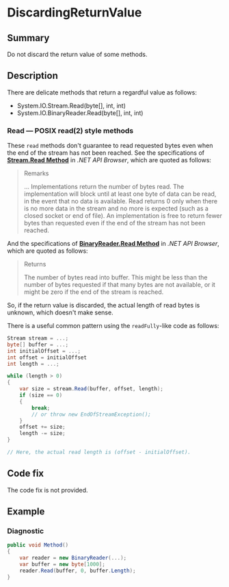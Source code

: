 # DiscardingReturnValue

## Summary

Do not discard the return value of some methods.

## Description

There are delicate methods that return a regardful value as follows:

- System.IO.Stream.Read(byte[], int, int)
- System.IO.BinaryReader.Read(byte[], int, int)

### Read &mdash; POSIX read(2) style methods

These `read` methods don't guarantee to read requested bytes
even when the end of the stream has not been reached.
See the specifications of
**[Stream.Read Method](https://docs.microsoft.com/en-us/dotnet/api/system.io.stream.read?view=netcore-2.1#System_IO_Stream_Read_System_Byte___System_Int32_System_Int32_)**
in _.NET API Browser_, which are quoted as follows:

> Remarks
>
> ... Implementations return the number of bytes read. The implementation will
> block until at least one byte of data can be read, in the event that no data
> is available. Read returns 0 only when there is no more data in the stream
> and no more is expected (such as a closed socket or end of file). An
> implementation is free to return fewer bytes than requested even if the end
> of the stream has not been reached.

And the specifications of
**[BinaryReader.Read Method](https://docs.microsoft.com/en-us/dotnet/api/system.io.binaryreader.read?view=netcore-2.1#System_IO_BinaryReader_Read_System_Byte___System_Int32_System_Int32_)**
in _.NET API Browser_, which are quoted as follows:

> Returns
>
> The number of bytes read into buffer. This might be less than the number
> of bytes requested if that many bytes are not available, or it might be zero
> if the end of the stream is reached.

So, if the return value is discarded, the actual length of read bytes is unknown,
which doesn't make sense.

There is a useful common pattern using the `readFully`-like code as follows:

```csharp
Stream stream = ...;
byte[] buffer = ...;
int initialOffset = ...;
int offset = initialOffset
int length = ...;

while (length > 0)
{
    var size = stream.Read(buffer, offset, length);
    if (size == 0)
    {
        break;
        // or throw new EndOfStreamException();
    }
    offset += size;
    length -= size;
}

// Here, the actual read length is (offset - initialOffset).
```

## Code fix

The code fix is not provided.

## Example

### Diagnostic

```csharp
public void Method()
{
    var reader = new BinaryReader(...);
    var buffer = new byte[1000];
    reader.Read(buffer, 0, buffer.Length);
}
```
